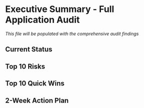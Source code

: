 # Executive Summary - Full Application Audit

_This file will be populated with the comprehensive audit findings_

## Current Status

## Top 10 Risks

## Top 10 Quick Wins

## 2-Week Action Plan
